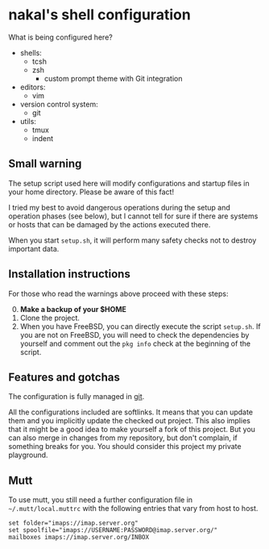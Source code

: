 # nakal's shell configuration

What is being configured here?

* shells:
	* tcsh
	* zsh
		* custom prompt theme with Git integration
* editors:
	* vim
* version control system:
	* git
* utils:
	* tmux
	* indent

## Small warning

The setup script used here will modify configurations and startup files
in your home directory. Please be aware of this fact!

I tried my best to avoid dangerous operations during the setup and operation
phases (see below), but I cannot tell for sure if there are systems or hosts
that can be damaged by the actions executed there.

When you start `setup.sh`, it will perform many safety checks not to destroy
important data.

## Installation instructions

For those who read the warnings above proceed with these steps:

0. **Make a backup of your $HOME**
1. Clone the project.
2. When you have FreeBSD, you can directly execute the script
   `setup.sh`. If you are not on FreeBSD, you will need
   to check the dependencies by yourself and comment out the
   `pkg info` check at the beginning of the script.

## Features and gotchas

The configuration is fully managed in [git](http://git-scm.com).

All the configurations included are softlinks. It means that you can update
them and you implicitly update the checked out project. This also implies
that it might be a good idea to make yourself a fork of this project. But
you can also merge in changes from my repository, but don't complain, if
something breaks for you. You should consider this project my private
playground.

## Mutt

To use mutt, you still need a further configuration file in
`~/.mutt/local.muttrc` with the following entries that vary from host
to host.

```
set folder="imaps://imap.server.org"
set spoolfile="imaps://USERNAME:PASSWORD@imap.server.org/"
mailboxes imaps://imap.server.org/INBOX
```
